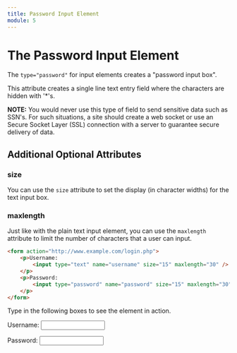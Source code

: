 ```yaml
---
title: Password Input Element
module: 5
---
```


# The Password Input Element

The `type="password"` for input elements creates a "password input box".

This attribute creates a single line text entry field where the characters are hidden with '*'s.

**NOTE:** You would never use this type of field to send sensitive data such as SSN's. For such situations, a site should create a web socket or use an Secure Socket Layer (SSL) connection with a server to guarantee secure delivery of data.

## Additional Optional Attributes

### size

You can use the `size` attribute to set the display (in character widths) for the text input box.

### maxlength

Just like with the plain text input element, you can use the `maxlength` attribute to limit the number of characters that a user can input.


```html
<form action="http://www.example.com/login.php">
    <p>Username:
        <input type="text" name="username" size="15" maxlength="30" />
	</p>
    <p>Password:
        <input type="password" name="password" size="15" maxlength="30" />
    </p>
</form>
```

<div class="displayed_code_example">
    <p>Type in the following boxes to see the element in action.
    <p>Username:
        <input type="text" name="username" size="15" maxlength="30" />
	</p>
    <p>Password:
        <input type="password" name="password" size="15" maxlength="30" />
    </p>
<!-- </div> -->
